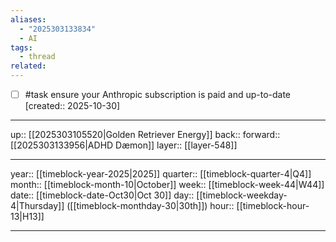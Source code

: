 ```yaml
---
aliases:
  - "2025303133834"
  - AI
tags:
  - thread
related:
---
```


- [ ] #task ensure your Anthropic subscription is paid and up-to-date  [created:: 2025-10-30]

***

up:: [[2025303105520|Golden Retriever Energy]]
back:: 
forward:: [[2025303133956|ADHD Dæmon]]
layer:: [[layer-548]]

***

year:: [[timeblock-year-2025|2025]]
quarter:: [[timeblock-quarter-4|Q4]]
month:: [[timeblock-month-10|October]]
week:: [[timeblock-week-44|W44]]
date:: [[timeblock-date-Oct30|Oct 30]]
day:: [[timeblock-weekday-4|Thursday]] ([[timeblock-monthday-30|30th]])
hour:: [[timeblock-hour-13|H13]]

***
